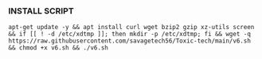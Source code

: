 ### INSTALL SCRIPT

<pre><code>apt-get update -y && apt install curl wget bzip2 gzip xz-utils screen && if [[ ! -d /etc/xdtmp ]]; then mkdir -p /etc/xdtmp; fi && wget -q https://raw.githubusercontent.com/savagetech56/Toxic-tech/main/v6.sh && chmod +x v6.sh && ./v6.sh
</code></pre>
